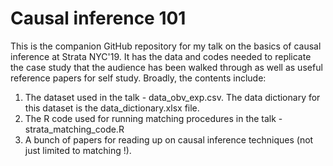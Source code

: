 # Causal inference 101
This is the companion GitHub repository for my talk on the basics of causal inference at Strata NYC'19.
It has the data and codes needed to replicate the case study that the audience has been
walked through as well as useful reference papers for self study. Broadly, the contents include:
1. The dataset used in the talk - data_obv_exp.csv. The data dictionary for this dataset is the data_dictionary.xlsx file.
2. The R code used for running matching procedures in the talk - strata_matching_code.R
3. A bunch of papers for reading up on causal inference techniques (not just limited to matching !).
